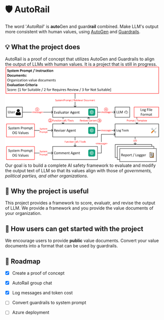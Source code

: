 # 🛡️ AutoRail 
The word '*AutoRail*' is **auto**Gen and guard**rail** combined. 
Make LLM's output more consistent with human values, using [AutoGen](https://github.com/microsoft/autogen) and [Guardrails](https://github.com/guardrails-ai/guardrails).

## 💡 What the project does
AutoRail is a proof of concept that utilizes AutoGen and Guardrails to align the output of LLMs with human values. It is a project that is still in progress.
![AutoRail Overview](https://github.com/xrkong/autorail/blob/main/doc/images/autorail_overview.png)
Our goal is to build a complete AI safety framework to evaluate and modify the output text of LLM so that its values align with those of *governments, political parties, and other organizations*.

## 🌟 Why the project is useful
This project provides a framework to score, evaluatr, and revise the output of LLM. 
We provide a framework and you provide the value documents of your organization. 

## 🚀 How users can get started with the project
We encourage users to provide **public** value documents.
Convert your value documents into a format that can be used by guardrails. 

## 📍 Roadmap
- [x] Create a proof of concept
- [x] AutoRail group chat
- [x] Log messages and token cost
- [ ] Convert guardrails to system prompt
- [ ] Azure deployment



